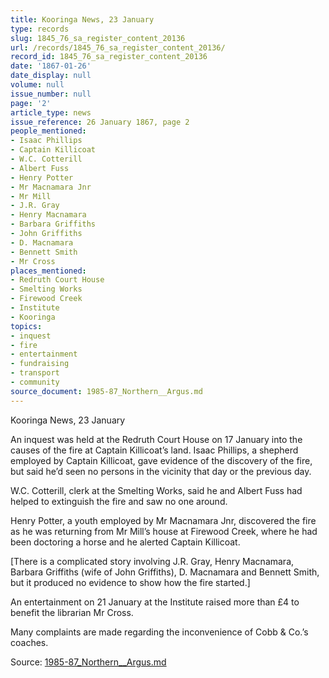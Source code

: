 ```yaml
---
title: Kooringa News, 23 January
type: records
slug: 1845_76_sa_register_content_20136
url: /records/1845_76_sa_register_content_20136/
record_id: 1845_76_sa_register_content_20136
date: '1867-01-26'
date_display: null
volume: null
issue_number: null
page: '2'
article_type: news
issue_reference: 26 January 1867, page 2
people_mentioned:
- Isaac Phillips
- Captain Killicoat
- W.C. Cotterill
- Albert Fuss
- Henry Potter
- Mr Macnamara Jnr
- Mr Mill
- J.R. Gray
- Henry Macnamara
- Barbara Griffiths
- John Griffiths
- D. Macnamara
- Bennett Smith
- Mr Cross
places_mentioned:
- Redruth Court House
- Smelting Works
- Firewood Creek
- Institute
- Kooringa
topics:
- inquest
- fire
- entertainment
- fundraising
- transport
- community
source_document: 1985-87_Northern__Argus.md
---
```


Kooringa News, 23 January

An inquest was held at the Redruth Court House on 17 January into the causes of the fire at Captain Killicoat’s land.  Isaac Phillips, a shepherd employed by Captain Killicoat, gave evidence of the discovery of the fire, but said he’d seen no persons in the vicinity that day or the previous day.

W.C. Cotterill, clerk at the Smelting Works, said he and Albert Fuss had helped to extinguish the fire and saw no one around.

Henry Potter, a youth employed by Mr Macnamara Jnr, discovered the fire as he was returning from Mr Mill’s house at Firewood Creek, where he had been doctoring a horse and he alerted Captain Killicoat.

[There is a complicated story involving J.R. Gray, Henry Macnamara, Barbara Griffiths (wife of John Griffiths), D. Macnamara and Bennett Smith, but it produced no evidence to show how the fire started.]

An entertainment on 21 January at the Institute raised more than £4 to benefit the librarian Mr Cross.

Many complaints are made regarding the inconvenience of Cobb & Co.’s coaches.

Source: [1985-87_Northern__Argus.md](/downloads/markdown/1985-87_Northern__Argus.md)
